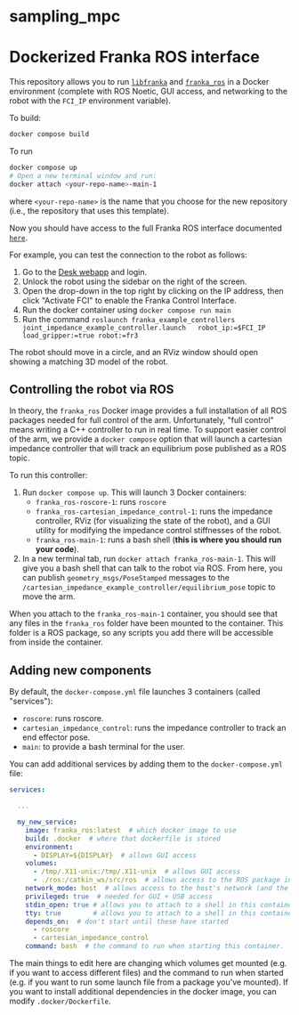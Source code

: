 # sampling_mpc

# Dockerized Franka ROS interface

This repository allows you to run [`libfranka`](https://frankaemika.github.io/docs/libfranks.html) and [`franka_ros`](https://frankaemika.github.io/docs/franka_ros.html) in a Docker environment (complete with ROS Noetic, GUI access, and networking to the robot with the `FCI_IP` environment variable).

To build:

```bash
docker compose build
```

To run

```bash
docker compose up
# Open a new terminal window and run:
docker attach <your-repo-name>-main-1
```

where `<your-repo-name>` is the name that you choose for the new repository (i.e., the repository that uses this template).

Now you should have access to the full Franka ROS interface documented [`here`](https://frankaemika.github.io/docs/franka_ros.html).

For example, you can test the connection to the robot as follows:

1. Go to the [Desk webapp](https://172.16.0.2/desk/) and login.
2. Unlock the robot using the sidebar on the right of the screen.
3. Open the drop-down in the top right by clicking on the IP address, then click "Activate FCI" to enable the Franka Control Interface.
4. Run the docker container using `docker compose run main`
5. Run the command `roslaunch franka_example_controllers joint_impedance_example_controller.launch   robot_ip:=$FCI_IP load_gripper:=true robot:=fr3`

The robot should move in a circle, and an RViz window should open showing a matching 3D model of the robot.

## Controlling the robot via ROS

In theory, the `franka_ros` Docker image provides a full installation of all ROS packages needed for full control of the arm. Unfortunately, "full control" means writing a C++ controller to run in real time. To support easier control of the arm, we provide a `docker compose` option that will launch a cartesian impedance controller that will track an equilibrium pose published as a ROS topic.

To run this controller:

1. Run `docker compose up`. This will launch 3 Docker containers:
   - `franka_ros-roscore-1`: runs `roscore`
   - `franka_ros-cartesian_impedance_control-1`: runs the impedance controller, RViz (for visualizing the state of the robot), and a GUI utility for modifying the impedance control stiffnesses of the robot.
   - `franka_ros-main-1`: runs a bash shell (**this is where you should run your code**).
2. In a new terminal tab, run `docker attach franka_ros-main-1`. This will give you a bash shell that can talk to the robot via ROS. From here, you can publish `geometry_msgs/PoseStamped` messages to the `/cartesian_impedance_example_controller/equilibrium_pose` topic to move the arm.

When you attach to the `franka_ros-main-1` container, you should see that any files in the `franka_ros` folder have been mounted to the container. This folder is a ROS package, so any scripts you add there will be accessible from inside the container.

## Adding new components

By default, the `docker-compose.yml` file launches 3 containers (called "services"):

- `roscore`: runs roscore.
- `cartesian_impedance_control`: runs the impedance controller to track an end effector pose.
- `main`: to provide a bash terminal for the user.

You can add additional services by adding them to the `docker-compose.yml` file:

```yml
services:

  ...

  my_new_service:
    image: franka_ros:latest  # which docker image to use
    build: .docker  # where that dockerfile is stored
    environment:
      - DISPLAY=${DISPLAY}  # allows GUI access
    volumes:
      - /tmp/.X11-unix:/tmp/.X11-unix  # allows GUI access
      - ./ros:/catkin_ws/src/ros  # allows access to the ROS package in the ros directory
    network_mode: host  # allows access to the host's network (and the robot)
    privileged: true  # needed for GUI + USB access
    stdin_open: true # allows you to attach to a shell in this container
    tty: true        # allows you to attach to a shell in this container
    depends_on:  # don't start until these have started
      - roscore
      - cartesian_impedance_control
    command: bash  # the command to run when starting this container.
```

The main things to edit here are changing which volumes get mounted (e.g. if you want to
access different files) and the command to run when started (e.g. if you want to run some
launch file from a package you've mounted). If you want to install additional dependencies in the docker image, you can modify `.docker/Dockerfile`.
